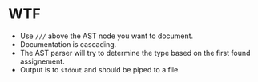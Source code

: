 # WTF

- Use `///` above the AST node you want to document.
- Documentation is cascading.
- The AST parser will try to determine the type based on the first found assignement.
- Output is to `stdout` and should be piped to a file.

